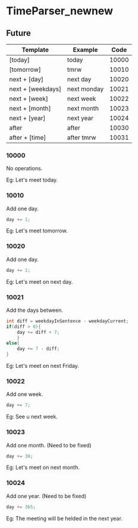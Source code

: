# TimeParser_newnew
## Future
|Template|Example|Code|
|--------|-------|----|
|[today]|today|10000|
|[tomorrow]|tmrw|10010|
|next + [day]|next day|10020|
|next + [weekdays]|next monday|10021|
|next + [week]|next week|10022|
|next + [month]|next month|10023|
|next + [year]|next year|10024|
|after|after|10030|
|after + [time]|after tmrw|10031|

### 10000
No operations.

Eg: Let's meet today.

### 10010
Add one day.
```java
day += 1;
```

Eg: Let's meet tomorrow.

### 10020
Add one day. 
```java
day += 1;
```

Eg: Let's meet on next day. 

### 10021
Add the days between.
```java
int diff = weekdayInSentence - weekdayCurrent;
if(diff > 0){
    day += diff + 7;
    }
else{
    day += 7 - diff;
}
```

Eg: Let's meet on next Friday. 


### 10022
Add one week. 
```java
day += 7;
```

Eg: See u next week. 

### 10023
Add one month. (Need to be fixed)
```java
day += 30;
```

Eg: Let's meet on next month. 

### 10024
Add one year. (Need to be fixed)
```java
day += 365;
```

Eg: The meeting will be helded in the next year. 
